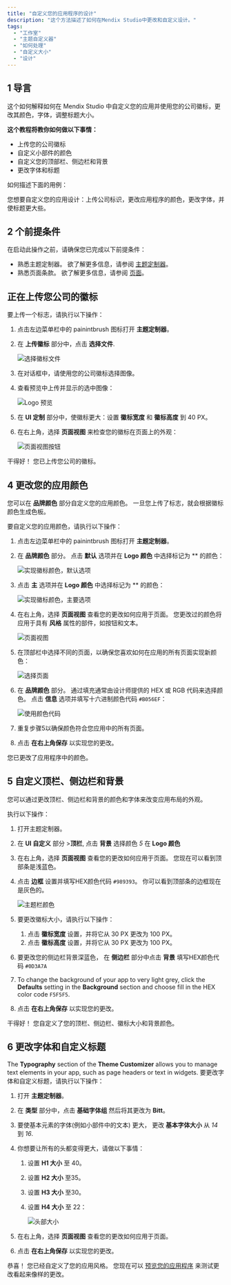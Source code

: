 ```yaml
---
title: "自定义您的应用程序的设计"
description: "这个方法描述了如何在Mendix Studio中更改和自定义设计。"
tags:
  - "工作室"
  - "主题自定义器"
  - "如何处理"
  - "自定义大小"
  - "设计"
---
```


## 1 导言

这个如何解释如何在 Mendix Studio 中自定义您的应用并使用您的公司徽标，更改其颜色，字体，调整标题大小。

**这个教程将教你如何做以下事情：**

* 上传您的公司徽标
* 自定义小部件的颜色
* 自定义您的顶部栏、侧边栏和背景
* 更改字体和标题

如何描述下面的用例：

您想要自定义您的应用设计：上传公司标识，更改应用程序的颜色，更改字体，并使标题更大些。

## 2 个前提条件

在启动此操作之前，请确保您已完成以下前提条件：

* 熟悉主题定制器。 欲了解更多信息，请参阅 [主题定制器](/studio/theme-customizer)。
* 熟悉页面条款。 欲了解更多信息，请参阅 [页面](/studio/page-editor)。

## 正在上传您公司的徽标

要上传一个标志，请执行以下操作：

1. 点击左边菜单栏中的 painintbrush 图标打开 **主题定制器**。

2. 在 **上传徽标** 部分中，点击 **选择文件**.

    ![选择徽标文件](attachments/theme-customizer-how-to-customize-design/select-logo.png)

3. 在对话框中，请使用您的公司徽标选择图像。

4. 查看预览中上传并显示的选中图像：

    ![Logo 预览](attachments/theme-customizer-how-to-customize-design/logo-preview.png)

5. 在 **UI 定制** 部分中，使徽标更大：设置 **徽标宽度** 和 **徽标高度** 到 40 PX。

6. 在右上角，选择 **页面视图** 来检查您的徽标在页面上的外观：

    ![页面视图按钮](attachments/theme-customizer-how-to-customize-design/page-view-button.png)

干得好！ 您已上传您公司的徽标。

## 4 更改您的应用颜色

您可以在 **品牌颜色** 部分自定义您的应用颜色。 一旦您上传了标志，就会根据徽标颜色生成色板。

要自定义您的应用颜色，请执行以下操作：

1. 点击左边菜单栏中的 painintbrush 图标打开 **主题定制器**。

2. 在 **品牌颜色** 部分。 点击 **默认** 选项并在 **Logo 颜色** 中选择标记为 ** 的颜色：

    ![实现徽标颜色，默认选项](attachments/theme-customizer-how-to-customize-design/implementing-logo-colors-default.png)

3. 点击 **主** 选项并在 **Logo 颜色** 中选择标记为 ** 的颜色：

    ![实现徽标颜色，主要选项](attachments/theme-customizer-how-to-customize-design/implementing-logo-colors-primary.png)

4. 在右上角，选择 **页面视图** 查看您的更改如何应用于页面。 您更改过的颜色将应用于具有 **风格** 属性的部件，如按钮和文本。

    ![页面视图](attachments/theme-customizer-how-to-customize-design/page-view.png)

5. 在顶部栏中选择不同的页面，以确保您喜欢如何在应用的所有页面实现新颜色：

    ![选择页面](attachments/theme-customizer-how-to-customize-design/selecting-pages.png)

6. 在 **品牌颜色** 部分。 通过填充通常由设计师提供的 HEX 或 RGB 代码来选择颜色。 点击 **信息** 选项并填写十六进制颜色代码 `#B056EF`：

    ![使用颜色代码](attachments/theme-customizer-how-to-customize-design/hex-color-code.png)

7. 重复步骤5以确保颜色符合您应用中的所有页面。

8. 点击 **在右上角保存** 以实现您的更改。

您已更改了应用程序中的颜色。

## 5 自定义顶栏、侧边栏和背景

您可以通过更改顶栏、侧边栏和背景的颜色和字体来改变应用布局的外观。

执行以下操作：

1.  打开主题定制器。

2.  在 **UI 自定义** 部分 >**顶栏**, 点击 **背景** 选择颜色 *5* 在 **Logo 颜色**

3.  在右上角，选择 **页面视图** 查看您的更改如何应用于页面。 您现在可以看到顶部条是浅蓝色。

4. 点击 **边框** 设置并填写HEX颜色代码 `#989393`。 你可以看到顶部条的边框现在是灰色的。

    ![主题栏颜色](attachments/theme-customizer-how-to-customize-design/topbar-colors.png)

5.  要更改徽标大小，请执行以下操作：

    1. 点击 **徽标宽度** 设置，并将它从 30 PX 更改为 100 PX。
    2.  点击 **徽标高度** 设置，并将它从 30 PX 更改为 100 PX。

6. 要更改您的侧边栏背景深蓝色， 在 **侧边栏** 部分中点击 **背景** 填写HEX颜色代码 `#0D3A7A`

7. To change the background of your app to very light grey, click the **Defaults** setting in the **Background** section and choose fill in the HEX color code `F5F5F5`.

8. 点击 **在右上角保存** 以实现您的更改。

干得好！ 您自定义了您的顶栏、侧边栏、徽标大小和背景颜色。

## 6 更改字体和自定义标题

The **Typography** section of the **Theme Customizer** allows you to manage text elements in your app, such as page headers or text in widgets. 要更改字体和自定义标题，请执行以下操作：

1. 打开 **主题定制器**。

2. 在 **类型** 部分中，点击 **基础字体组** 然后将其更改为 **Bitt**。

3. 要使基本元素的字体(例如小部件中的文本) 更大， 更改 **基本字体大小** 从 *14* 到 *16*.

4.  你想要让所有的头都变得更大，请做以下事情：

    1. 设置 **H1 大小** 至 40。

    2. 设置 **H2 大小** 至35。

    3. 设置 **H3 大小** 至30。

    4. 设置 **H4 大小** 至 22：

        ![头部大小](attachments/theme-customizer-how-to-customize-design/header-size.png)

5. 在右上角，选择 **页面视图** 查看您的更改如何应用于页面。

6. 点击 **在右上角保存** 以实现您的更改。

恭喜！ 您已经自定义了您的应用风格。 您现在可以 [预览您的应用程序](/studio/publishing-app) 来测试更改看起来像样的更改。  